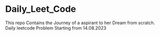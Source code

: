 # Daily_Leet_Code
This repo Contains the Journey of a aspirant to her Dream from scratch.
Daily leetcode Problem Starting from 14.08.2023
